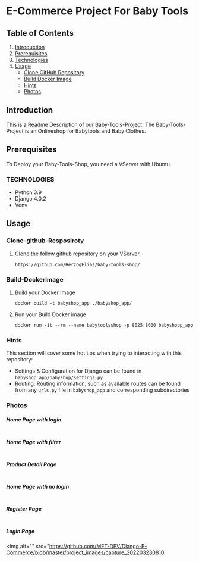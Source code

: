 # E-Commerce Project For Baby Tools

## Table of Contents
1. [Introduction](#Introduction)
2. [Prerequisites](#Prerequisites)
3. [Technologies](#Technologies)
4. [Usage](#Usage)  
   - [Clone GitHub Repository](#Clone-github-Resposiroty)  
   - [Build Docker Image](#Build-Dockerimage)  
   - [Hints](#Hints)
   - [Photos](#Photos)




## Introduction 
This is a Readme Description of our Baby-Tools-Project. The Baby-Tools-Project is an Onlineshop for Babytools and Baby Clothes. 

## Prerequisites
To Deploy your Baby-Tools-Shop, you need a VServer with Ubuntu. 


### TECHNOLOGIES
- Python 3.9
- Django 4.0.2
- Venv



## Usage 

### Clone-github-Resposiroty  
1. Clone the follow github repository on your VServer. 
    ```
    https://github.com/HerzogElias/baby-tools-shop/
    ```

### Build-Dockerimage 
1.  Build your Docker Image 
    ```
    docker build -t babyshop_app ./babyshop_app/  
    ```

2.  Run your Build Docker image 
    ```
    docker run -it --rm --name babytoolsshop -p 8025:8000 babyshopp_app
    ```



### Hints

This section will cover some hot tips when trying to interacting with this repository:

- Settings & Configuration for Django can be found in `babyshop_app/babyshop/settings.py`
- Routing: Routing information, such as available routes can be found from any `urls.py` file in `babyshop_app` and corresponding subdirectories

### Photos

##### Home Page with login

<img alt="" src="https://github.com/MET-DEV/Django-E-Commerce/blob/master/project_images/capture_20220323080815407.jpg"></img>
##### Home Page with filter
<img alt="" src="https://github.com/MET-DEV/Django-E-Commerce/blob/master/project_images/capture_20220323080840305.jpg"></img>
##### Product Detail Page
<img alt="" src="https://github.com/MET-DEV/Django-E-Commerce/blob/master/project_images/capture_20220323080934541.jpg"></img>

##### Home Page with no login
<img alt="" src="https://github.com/MET-DEV/Django-E-Commerce/blob/master/project_images/capture_20220323080953570.jpg"></img>


##### Register Page

<img alt="" src="https://github.com/MET-DEV/Django-E-Commerce/blob/master/project_images/capture_20220323081016022.jpg"></img>


##### Login Page

<img alt="" src="https://github.com/MET-DEV/Django-E-Commerce/blob/master/project_images/capture_202203230810
